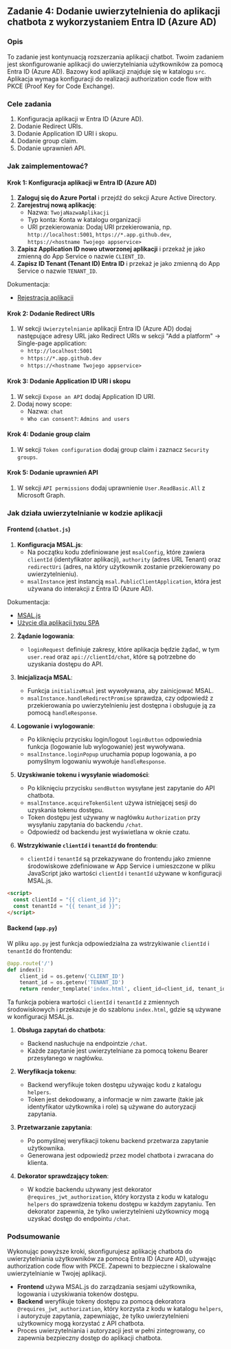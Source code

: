 ## Zadanie 4: Dodanie uwierzytelnienia do aplikacji chatbota z wykorzystaniem Entra ID (Azure AD)

### Opis

To zadanie jest kontynuacją rozszerzania aplikacji chatbot. Twoim zadaniem jest skonfigurowanie aplikacji do uwierzytelniania użytkowników za pomocą Entra ID (Azure AD). Bazowy kod aplikacji znajduje się w katalogu `src`. Aplikacja wymaga konfiguracji do realizacji authorization code flow with PKCE (Proof Key for Code Exchange).

### Cele zadania

1. Konfiguracja aplikacji w Entra ID (Azure AD).
2. Dodanie Redirect URIs.
3. Dodanie Application ID URI i skopu.
4. Dodanie group claim.
5. Dodanie uprawnień API.

### Jak zaimplementować?

#### Krok 1: Konfiguracja aplikacji w Entra ID (Azure AD)

1. **Zaloguj się do Azure Portal** i przejdź do sekcji Azure Active Directory.
2. **Zarejestruj nową aplikację**:
   - Nazwa: `TwojaNazwaAplikacji`
   - Typ konta: Konta w katalogu organizacji
   - URI przekierowania: Dodaj URI przekierowania, np. `http://localhost:5001`, `https://*.app.github.dev`, `https://<hostname Twojego appservice>`
3. **Zapisz Application ID nowo utworzonej aplikacji** i przekaż je jako zmienną do App Service o nazwie `CLIENT_ID`.
4. **Zapisz ID Tenant (Tenant ID) Entra ID** i przekaż je jako zmienną do App Service o nazwie `TENANT_ID`.

Dokumentacja:

- [Rejestracja aplikacji](https://learn.microsoft.com/en-us/graph/auth-register-app-v2#register-an-application)

#### Krok 2: Dodanie Redirect URIs

1. W sekcji `Uwierzytelnianie` aplikacji Entra ID (Azure AD) dodaj następujące adresy URL jako Redirect URIs w sekcji "Add a platform" -> Single-page application:
   - `http://localhost:5001`
   - `https://*.app.github.dev`
   - `https://<hostname Twojego appservice>`

#### Krok 3: Dodanie Application ID URI i skopu

1. W sekcji `Expose an API` dodaj Application ID URI.
2. Dodaj nowy scope:
   - Nazwa: `chat`
   - `Who can consent?`: `Admins and users`

#### Krok 4: Dodanie group claim

1. W sekcji `Token configuration` dodaj group claim i zaznacz `Security groups`.

#### Krok 5: Dodanie uprawnień API

1. W sekcji `API permissions` dodaj uprawnienie `User.ReadBasic.All` z Microsoft Graph.

### Jak działa uwierzytelnianie w kodzie aplikacji

#### Frontend (`chatbot.js`)

1. **Konfiguracja MSAL.js**:
   - Na początku kodu zdefiniowane jest `msalConfig`, które zawiera `clientId` (identyfikator aplikacji), `authority` (adres URL Tenant) oraz `redirectUri` (adres, na który użytkownik zostanie przekierowany po uwierzytelnieniu).
   - `msalInstance` jest instancją `msal.PublicClientApplication`, która jest używana do interakcji z Entra ID (Azure AD).

Dokumentacja:

- [MSAL.js](https://learn.microsoft.com/en-us/javascript/api/overview/msal-overview?view=msal-js-latest`)
- [Użycie dla aplikacji typu SPA](https://learn.microsoft.com/en-us/entra/identity-platform/tutorial-v2-javascript-auth-code)

2. **Żądanie logowania**:

   - `loginRequest` definiuje zakresy, które aplikacja będzie żądać, w tym `user.read` oraz `api://clientId/chat`, które są potrzebne do uzyskania dostępu do API.

3. **Inicjalizacja MSAL**:

   - Funkcja `initializeMsal` jest wywoływana, aby zainicjować MSAL.
   - `msalInstance.handleRedirectPromise` sprawdza, czy odpowiedź z przekierowania po uwierzytelnieniu jest dostępna i obsługuje ją za pomocą `handleResponse`.

4. **Logowanie i wylogowanie**:

   - Po kliknięciu przycisku login/logout `loginButton` odpowiednia funkcja (logowanie lub wylogowanie) jest wywoływana.
   - `msalInstance.loginPopup` uruchamia popup logowania, a po pomyślnym logowaniu wywołuje `handleResponse`.

5. **Uzyskiwanie tokenu i wysyłanie wiadomości**:

   - Po kliknięciu przycisku `sendButton` wysyłane jest zapytanie do API chatbota.
   - `msalInstance.acquireTokenSilent` używa istniejącej sesji do uzyskania tokenu dostępu.
   - Token dostępu jest używany w nagłówku `Authorization` przy wysyłaniu zapytania do backendu `/chat`.
   - Odpowiedź od backendu jest wyświetlana w oknie czatu.

6. **Wstrzykiwanie `clientId` i `tenantId` do frontendu**:
   - `clientId` i `tenantId` są przekazywane do frontendu jako zmienne środowiskowe zdefiniowane w App Service i umieszczone w pliku JavaScript jako wartości `clientId` i `tenantId` używane w konfiguracji MSAL.js.

```html
<script>
  const clientId = "{{ client_id }}";
  const tenantId = "{{ tenant_id }}";
</script>
```

#### Backend (`app.py`)

W pliku `app.py` jest funkcja odpowiedzialna za wstrzykiwanie `clientId` i `tenantId` do frontendu:

```python
@app.route('/')
def index():
    client_id = os.getenv('CLIENT_ID')
    tenant_id = os.getenv('TENANT_ID')
    return render_template('index.html', client_id=client_id, tenant_id=tenant_id)
```

Ta funkcja pobiera wartości `clientId` i `tenantId` z zmiennych środowiskowych i przekazuje je do szablonu `index.html`, gdzie są używane w konfiguracji MSAL.js.

1. **Obsługa zapytań do chatbota**:

   - Backend nasłuchuje na endpointzie `/chat`.
   - Każde zapytanie jest uwierzytelniane za pomocą tokenu Bearer przesyłanego w nagłówku.

2. **Weryfikacja tokenu**:

   - Backend weryfikuje token dostępu używając kodu z katalogu `helpers`.
   - Token jest dekodowany, a informacje w nim zawarte (takie jak identyfikator użytkownika i role) są używane do autoryzacji zapytania.

3. **Przetwarzanie zapytania**:

   - Po pomyślnej weryfikacji tokenu backend przetwarza zapytanie użytkownika.
   - Generowana jest odpowiedź przez model chatbota i zwracana do klienta.

4. **Dekorator sprawdzający token**:
   - W kodzie backendu używany jest dekorator `@requires_jwt_authorization`, który korzysta z kodu w katalogu `helpers` do sprawdzenia tokenu dostępu w każdym zapytaniu. Ten dekorator zapewnia, że tylko uwierzytelnieni użytkownicy mogą uzyskać dostęp do endpointu `/chat`.

### Podsumowanie

Wykonując powyższe kroki, skonfigurujesz aplikację chatbota do uwierzytelniania użytkowników za pomocą Entra ID (Azure AD), używając authorization code flow with PKCE. Zapewni to bezpieczne i skalowalne uwierzytelnianie w Twojej aplikacji.

- **Frontend** używa MSAL.js do zarządzania sesjami użytkownika, logowania i uzyskiwania tokenów dostępu.
- **Backend** weryfikuje tokeny dostępu za pomocą dekoratora `@requires_jwt_authorization`, który korzysta z kodu w katalogu `helpers`, i autoryzuje zapytania, zapewniając, że tylko uwierzytelnieni użytkownicy mogą korzystać z API chatbota.
- Proces uwierzytelniania i autoryzacji jest w pełni zintegrowany, co zapewnia bezpieczny dostęp do aplikacji chatbota.
